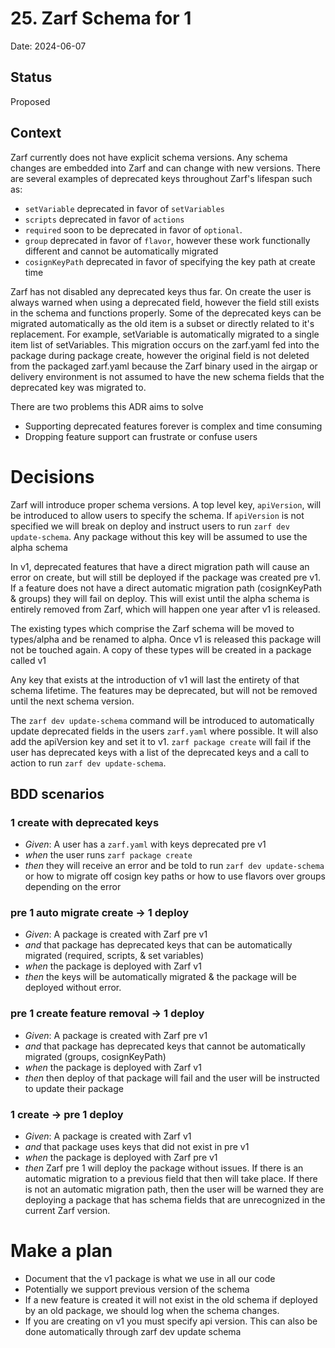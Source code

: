 # 25. Zarf Schema for 1

Date: 2024-06-07

## Status

Proposed

## Context

Zarf currently does not have explicit schema versions. Any schema changes are embedded into Zarf and can change with new versions. There are several examples of deprecated keys throughout Zarf's lifespan such as:

- `setVariable` deprecated in favor of `setVariables`
- `scripts` deprecated in favor of `actions`
- `required` soon to be deprecated in favor of `optional`.
- `group` deprecated in favor of `flavor`, however these work functionally different and cannot be automatically migrated
- `cosignKeyPath` deprecated in favor of specifying the key path at create time

Zarf has not disabled any deprecated keys thus far. On create the user is always warned when using a deprecated field, however the field still exists in the schema and functions properly. Some of the deprecated keys can be migrated automatically as the old item is a subset or directly related to it's replacement. For example, setVariable is automatically migrated to a single item list of setVariables. This migration occurs on the zarf.yaml fed into the package during package create, however the original field is not deleted from the packaged zarf.yaml because the Zarf binary used in the airgap or delivery environment is not assumed to have the new schema fields that the deprecated key was migrated to.

There are two problems this ADR aims to solve
- Supporting deprecated features forever is complex and time consuming
- Dropping feature support can frustrate or confuse users

# Decisions

Zarf will introduce proper schema versions. A top level key, `apiVersion`, will be introduced to allow users to specify the schema. If `apiVersion` is not specified we will break on deploy and instruct users to run `zarf dev update-schema`. Any package without this key will be assumed to use the alpha schema

In v1, deprecated features that have a direct migration path will cause an error on create, but will still be deployed if the package was created pre v1. If a feature does not have a direct automatic migration path (cosignKeyPath & groups) they will fail on deploy. This will exist until the alpha schema is entirely removed from Zarf, which will happen one year after v1 is released.

The existing types which comprise the Zarf schema will be moved to types/alpha and be renamed to alpha. Once v1 is released this package will not be touched again. A copy of these types will be created in a package called v1

Any key that exists at the introduction of v1 will last the entirety of that schema lifetime. The features may be deprecated, but will not be removed until the next schema version.

The `zarf dev update-schema` command will be introduced to automatically update deprecated fields in the users `zarf.yaml` where possible. It will also add the apiVersion key and set it to v1. `zarf package create` will fail if the user has deprecated keys with a list of the deprecated keys and a call to action to run `zarf dev update-schema`.


## BDD scenarios
### 1 create with deprecated keys
- *Given*: A user has a `zarf.yaml` with keys deprecated pre v1
- *when* the user runs `zarf package create`
- *then* they will receive an error and be told to run `zarf dev update-schema` or how to migrate off cosign key paths or how to use flavors over groups depending on the error

### pre 1 auto migrate create -> 1 deploy
- *Given*: A package is created with Zarf pre v1
- *and* that package has deprecated keys that can be automatically migrated (required, scripts, & set variables)
- *when* the package is deployed with Zarf v1
- *then* the keys will be automatically migrated & the package will be deployed without error.

### pre 1 create feature removal -> 1 deploy
- *Given*: A package is created with Zarf pre v1
- *and* that package has deprecated keys that cannot be automatically migrated (groups, cosignKeyPath)
- *when* the package is deployed with Zarf v1
- *then* then deploy of that package will fail and the user will be instructed to update their package

### 1 create -> pre 1 deploy
- *Given*: A package is created with Zarf v1
- *and* that package uses keys that did not exist in pre v1
- *when* the package is deployed with Zarf pre v1
- *then* Zarf pre 1 will deploy the package without issues. If there is an automatic migration to a previous field that then will take place. If there is not an automatic migration path, then the user will be warned they are deploying a package that has schema fields that are unrecognized in the current Zarf version.

# Make a plan

- Document that the v1 package is what we use in all our code
- Potentially we support previous version of the schema
- If a new feature is created it will not exist in the old schema if deployed by an old package, we should log when the schema changes.
- If you are creating on v1 you must specify api version. This can also be done automatically through zarf dev update schema
